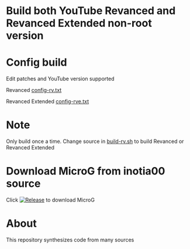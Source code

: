 # Build both YouTube Revanced and Revanced Extended non-root version

# Config build
Edit patches and YouTube version supported 

Revanced [config-rv.txt](config-rv.txt)

Revanced Extended [config-rve.txt](config-rve.txt)

# Note
Only build once a time.
Change source in [build-rv.sh](build-rv.sh) to build Revanced or Revanced Extended 

# Download MicroG from inotia00 source 
Click [![Release](https://img.shields.io/github/v/release/inotia00/VancedMicroG.svg)](https://github.com/inotia00/VancedMicroG/releases/latest/download/microg.apk)
to download MicroG

# About
This repository synthesizes code from many sources
